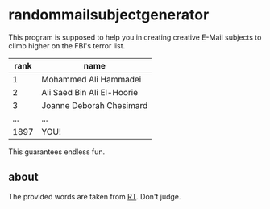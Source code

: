 # randommailsubjectgenerator
This program is supposed to help you in creating creative E-Mail subjects to climb higher on the FBI's terror list.

| rank | name |
| ---- | ---- |
| 1 | Mohammed Ali Hammadei |
| 2 | Ali Saed Bin Ali El-Hoorie |
| 3 | Joanne Deborah Chesimard |
| ... | ... |
| 1897 | YOU! |

This guarantees endless fun.

## about
The provided words are taken from [RT](http://rt.com/usa/dhs-list-suspicious-words-302/). Don't judge.
